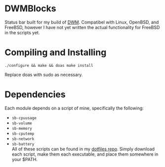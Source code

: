 # DWMBlocks
Status bar built for my build of [DWM](/swindlesmccoop/dwm). Compatibel with Linux, OpenBSD, and FreeBSD, however I have not yet written the actual functionality for FreeBSD in the scripts yet.

# Compiling and Installing
```
./configure && make && doas make install
```
Replace doas with sudo as necessary.

# Dependencies
Each module depends on a script of mine, specifically the following:
- `sb-cpuusage`
- `sb-volume`
- `sb-memory`
- `sb-cputemp`
- `sb-network`
- `sb-battery`\
All of these scripts can be found in my [dotfiles repo](/swindlesmccoop/not-just-dotfiles). Simply download each script, make them each executable, and place them somewhere in your $PATH.
